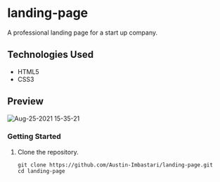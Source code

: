 # landing-page

A professional landing page for a start up company.

## Technologies Used

- HTML5
- CSS3

## Preview

![Aug-25-2021 15-35-21](https://user-images.githubusercontent.com/55529532/130873275-3e360a71-03fc-4a60-85c6-56c9095b0161.gif)

### Getting Started

1. Clone the repository.

    ```shell
    git clone https://github.com/Austin-Imbastari/landing-page.git
    cd landing-page
    ```
